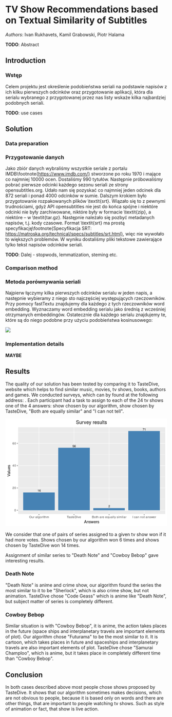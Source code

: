 # TV Show Recommendations based on Textual Similarity of Subtitles
*Authors*: Ivan Rukhavets, Kamil Grabowski, Piotr Halama

**TODO**: Abstract

## Introduction

  ### Wstęp
  Celem projektu jest określenie podobieństwa seriali na podstawie napisów z ich kilku pierwszych odcinków oraz przygotowanie aplikacji, która dla serialu wybranego z przygotowanej przez nas listy wskaże kilka najbardziej podobnych seriali.

**TODO**: use cases

## Solution

### Data preparation
  ### Przygotowanie danych
  Jako zbiór danych wybraliśmy wszystkie seriale z portalu IMDB\footnote{https://www.imdb.com/} stworzone po roku 1970 i mające co najmniej 10000 ocen. Dostaliśmy 990 tytułów. Następnie próbowaliśmy pobrać pierwsze odcinki każdego sezonu seriali ze strony opensubtitles.org. Udało nam się pozyskać co najmniej jeden odcinek dla 872 seriali i ponad 4000 odcinków w sumie. Dalszym krokiem było przygotowanie rozpakowanych plików \textit{srt}. Wiązało się to z pewnymi trudnościami, gdyż API opensubtitles nie jest do końca spójne i niektóre odcinki nie były zarchiwowane, niktóre były w formacie \textit{zip}, a niektóre – w \textit{tar.gz}. Następnie należało się pozbyć metadanych napisów, t.j. kody czasowe. Format \textit{srt} ma prostą specyfikację\footnote{Specyfikacja SRT: https://matroska.org/technical/specs/subtitles/srt.html}, więc nie wywołało to większych problemów. W wyniku dostaliśmy pliki tekstowe zawierające tylko tekst napisów odcinków seriali.
  
**TODO**: Dalej - stopwods, lemmatization, steming etc.

### Comparison method

  ### Metoda porównywania seriali
  Najpierw łączymy kilka pierwszych odcinków serialu w jeden napis, a następnie wybieramy z niego sto najczęściej występujących rzeczowników. Przy pomocy fastTextu znajdujemy dla każdego z tych rzeczowników word embedding. Wyznaczamy word embedding serialu jako średnią z wcześniej otrzymanych embeddingów. Ostatecznie dla każdego serialu znajdujemy te, które są do niego podobne przy użyciu podobieństwa kosinusowego:

![](./imgs/eq1.png)

[comment]: # (\[\frac{\sum_{i=1}^{n}A_i*B_i}{\sqrt{\sum_{i=1}^{n}A_i^2}*\sqrt{\sum_{i=1}^{n}B_i^2}}\])

### Implementation details
**MAYBE**

## Results
The quality of our solution has been tested by comparing it to TasteDive, website which helps to find similar music, movies, tv shows, books, authors and games.
We conducted surveys, which can by found at the following address: [](https://goo.gl/forms/tHUYKyld723O0ptw1).
Each participant had a task to assign to each of the 24 tv shows one of the 4 answers: show chosen by our algorithm, show chosen by TasteDive, "Both are equally similar" and "I can not tell".

![](./imgs/survey_results.png)
<!---
Shows chosen by our algorithm have been selected 16 times, shows chosen by TasteDive have been selected 56 times, answer "Both are equally similar" has been chosen only 2 times and answer "I can not tell" has been chosen 71 times.
-->
We consider that one of pairs of series assigned to a given tv show won if it had more votes.
Shows chosen by our algorithm won 6 times and shows chosen by TasteDive won 14 times.

Assignment of similar series to "Death Note" and "Cowboy Bebop" gave interesting results.

### Death Note
"Death Note" is anime and crime show, our algorithm found the series the most similar to it to be "Sherlock", which is also crime show, but not animation.
TasteDive chose "Code Geass" which is anime like "Death Note", but subject matter of series is completely different.

### Cowboy Bebop
Similar situation is with "Cowboy Bebop", it is anime, the action takes places in the future (space ships and interplanetary travels are important elements of plot).
Our algorithm chose "Futurama" to be the most similar to it.
It is cartoon, which takes places in future and spaceships and interplanetary travels are also important elements of plot. TasteDive chose "Samurai Champloo", which is anime, but it takes place in completely different time than "Cowboy Bebop".

<!---
## Related work 
**TODO**
-->

## Conclusion
In both cases described above most people chose shows proposed by TasteDive.
It shows that our algorithm sometimes makes decisions, which are not obvious to people, because it is based only on words and there are other things, that are important to people watching tv shows.
Such as style of animation or fact, that show is live action.



